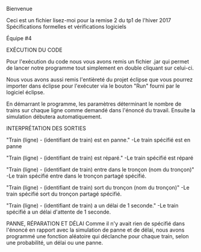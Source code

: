 Bienvenue

Ceci est un fichier lisez-moi pour la remise 2 du tp1 de l'hiver 2017
Spécifications formelles et vérifications logiciels

Équipe #4


EXÉCUTION DU CODE

Pour l'exécution du code nous vous avons remis un fichier .jar qui 
permet de lancer notre programme tout simplement en double cliquant sur celui-ci.

Nous vous avons aussi remis l'entièreté du projet éclipse que vous pourrez 
importer dans éclipse pour l'exécuter via le bouton "Run" fourni par le logiciel éclipse.

En démarrant le programme, les paramètres déterminant le nombre de trains sur chaque ligne
comme demandé dans l'énoncé du travail. Ensuite la simulation débutera automatiquement.


INTERPRÉTATION DES SORTIES

"Train (ligne) - (identifiant de train) est en panne." 
-Le train spécifié est en panne

"Train (ligne) - (identifiant de train) est réparé." 
-Le train spécifié est réparé

"Train (ligne) - (identifiant de train) entre dans le tronçon (nom du tronçon)"
-Le train spécifié entre dans le tronçon partagé spécifié.

"Train (ligne) - (identifiant de train) sort du tronçon (nom du tronçon)"
-Le train spécifié sort du tronçon partagé spécifié.

"Train (ligne) - (identifiant de train) a un délai de 1 seconde." 
-Le train spécifié a un délai d'attente de 1 seconde.


PANNE, RÉPARATION ET DÉLAI
Comme il n'y avait rien de spécifié dans l'énoncé en rapport avec la simulation de panne et de délai,
nous avons programmé une fonction aléatoire qui déclanche pour chaque train, selon une probabilité, un délai ou une panne.











